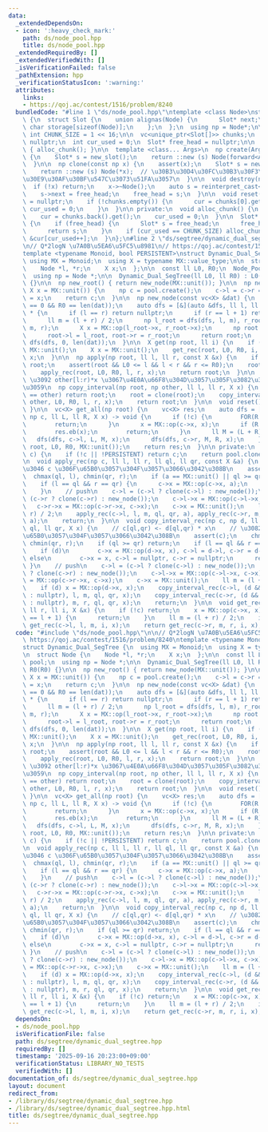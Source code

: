 ```yaml
---
data:
  _extendedDependsOn:
  - icon: ':heavy_check_mark:'
    path: ds/node_pool.hpp
    title: ds/node_pool.hpp
  _extendedRequiredBy: []
  _extendedVerifiedWith: []
  _isVerificationFailed: false
  _pathExtension: hpp
  _verificationStatusIcon: ':warning:'
  attributes:
    links:
    - https://qoj.ac/contest/1516/problem/8240
  bundledCode: "#line 1 \"ds/node_pool.hpp\"\ntemplate <class Node>\nstruct Node_Pool\
    \ {\n  struct Slot {\n    union alignas(Node) {\n      Slot* next;\n      unsigned\
    \ char storage[sizeof(Node)];\n    };\n  };\n  using np = Node*;\n\n  static constexpr\
    \ int CHUNK_SIZE = 1 << 16;\n\n  vc<unique_ptr<Slot[]>> chunks;\n  Slot* cur =\
    \ nullptr;\n  int cur_used = 0;\n  Slot* free_head = nullptr;\n\n  Node_Pool()\
    \ { alloc_chunk(); }\n\n  template <class... Args>\n  np create(Args&&... args)\
    \ {\n    Slot* s = new_slot();\n    return ::new (s) Node(forward<Args>(args)...);\n\
    \  }\n\n  np clone(const np x) {\n    assert(x);\n    Slot* s = new_slot();\n\
    \    return ::new (s) Node(*x);  // \u30B3\u30D4\u30FC\u30B3\u30F3\u30B9\u30C8\
    \u30E9\u30AF\u30BF\u547C\u3073\u51FA\u3057\n  }\n\n  void destroy(np x) {\n  \
    \  if (!x) return;\n    x->~Node();\n    auto s = reinterpret_cast<Slot*>(x);\n\
    \    s->next = free_head;\n    free_head = s;\n  }\n\n  void reset() {\n    free_head\
    \ = nullptr;\n    if (!chunks.empty()) {\n      cur = chunks[0].get();\n     \
    \ cur_used = 0;\n    }\n  }\n\n private:\n  void alloc_chunk() {\n    chunks.emplace_back(make_unique<Slot[]>(CHUNK_SIZE));\n\
    \    cur = chunks.back().get();\n    cur_used = 0;\n  }\n\n  Slot* new_slot()\
    \ {\n    if (free_head) {\n      Slot* s = free_head;\n      free_head = free_head->next;\n\
    \      return s;\n    }\n    if (cur_used == CHUNK_SIZE) alloc_chunk();\n    return\
    \ &cur[cur_used++];\n  }\n};\n#line 2 \"ds/segtree/dynamic_dual_segtree.hpp\"\n\
    \n// Q*2logN \u7A0B\u5EA6\u5FC5\u8981\n// https://qoj.ac/contest/1516/problem/8240\n\
    template <typename Monoid, bool PERSISTENT>\nstruct Dynamic_Dual_SegTree {\n \
    \ using MX = Monoid;\n  using X = typename MX::value_type;\n\n  struct Node {\n\
    \    Node *l, *r;\n    X x;\n  };\n\n  const ll L0, R0;\n  Node_Pool<Node> pool;\n\
    \  using np = Node *;\n\n  Dynamic_Dual_SegTree(ll L0, ll R0) : L0(L0), R0(R0)\
    \ {}\n\n  np new_root() { return new_node(MX::unit()); }\n\n  np new_node(const\
    \ X x = MX::unit()) {\n    np c = pool.create();\n    c->l = c->r = nullptr, c->x\
    \ = x;\n    return c;\n  }\n\n  np new_node(const vc<X> &dat) {\n    assert(L0\
    \ == 0 && R0 == len(dat));\n    auto dfs = [&](auto &dfs, ll l, ll r) -> Node\
    \ * {\n      if (l == r) return nullptr;\n      if (r == l + 1) return new_node(dat[l]);\n\
    \      ll m = (l + r) / 2;\n      np l_root = dfs(dfs, l, m), r_root = dfs(dfs,\
    \ m, r);\n      X x = MX::op(l_root->x, r_root->x);\n      np root = new_node();\n\
    \      root->l = l_root, root->r = r_root;\n      return root;\n    };\n    return\
    \ dfs(dfs, 0, len(dat));\n  }\n\n  X get(np root, ll i) {\n    if (!root) return\
    \ MX::unit();\n    X x = MX::unit();\n    get_rec(root, L0, R0, i, x);\n    return\
    \ x;\n  }\n\n  np apply(np root, ll l, ll r, const X &x) {\n    if (l == r) return\
    \ root;\n    assert(root && L0 <= l && l < r && r <= R0);\n    root = clone(root);\n\
    \    apply_rec(root, L0, R0, l, r, x);\n    return root;\n  }\n\n  // root[l:r)\
    \ \u3092 other[l:r)*x \u3067\u4E0A\u66F8\u304D\u3057\u305F\u3082\u306E\u3092\u8FD4\
    \u3059\n  np copy_interval(np root, np other, ll l, ll r, X x) {\n    if (root\
    \ == other) return root;\n    root = clone(root);\n    copy_interval_rec(root,\
    \ other, L0, R0, l, r, x);\n    return root;\n  }\n\n  void reset() { pool.reset();\
    \ }\n\n  vc<X> get_all(np root) {\n    vc<X> res;\n    auto dfs = [&](auto &dfs,\
    \ np c, ll L, ll R, X x) -> void {\n      if (!c) {\n        FOR(R - L) res.eb(x);\n\
    \        return;\n      }\n      x = MX::op(c->x, x);\n      if (R == L + 1) {\n\
    \        res.eb(x);\n        return;\n      }\n      ll M = (L + R) / 2;\n   \
    \   dfs(dfs, c->l, L, M, x);\n      dfs(dfs, c->r, M, R, x);\n    };\n    dfs(dfs,\
    \ root, L0, R0, MX::unit());\n    return res;\n  }\n\n private:\n  np clone(np\
    \ c) {\n    if (!c || !PERSISTENT) return c;\n    return pool.clone(c);\n  }\n\
    \n  void apply_rec(np c, ll l, ll r, ll ql, ll qr, const X &a) {\n    // \u3082\
    \u3046 c \u306F\u65B0\u3057\u304F\u3057\u3066\u3042\u308B\n    assert(c);\n  \
    \  chmax(ql, l), chmin(qr, r);\n    if (a == MX::unit() || ql >= qr) return;\n\
    \    if (l == ql && r == qr) {\n      c->x = MX::op(c->x, a);\n      return;\n\
    \    }\n    // push\n    c->l = (c->l ? clone(c->l) : new_node());\n    c->r =\
    \ (c->r ? clone(c->r) : new_node());\n    c->l->x = MX::op(c->l->x, c->x);\n \
    \   c->r->x = MX::op(c->r->x, c->x);\n    c->x = MX::unit();\n    ll m = (l +\
    \ r) / 2;\n    apply_rec(c->l, l, m, ql, qr, a), apply_rec(c->r, m, r, ql, qr,\
    \ a);\n    return;\n  }\n\n  void copy_interval_rec(np c, np d, ll l, ll r, ll\
    \ ql, ll qr, X x) {\n    // c[ql,qr) <- d[ql,qr) * x\n    // \u3082\u3046 c \u306F\
    \u65B0\u3057\u304F\u3057\u3066\u3042\u308B\n    assert(c);\n    chmax(ql, l),\
    \ chmin(qr, r);\n    if (ql >= qr) return;\n    if (l == ql && r == qr) {\n  \
    \    if (d)\n        c->x = MX::op(d->x, x), c->l = d->l, c->r = d->r;\n     \
    \ else\n        c->x = x, c->l = nullptr, c->r = nullptr;\n      return;\n   \
    \ }\n    // push\n    c->l = (c->l ? clone(c->l) : new_node());\n    c->r = (c->r\
    \ ? clone(c->r) : new_node());\n    c->l->x = MX::op(c->l->x, c->x);\n    c->r->x\
    \ = MX::op(c->r->x, c->x);\n    c->x = MX::unit();\n    ll m = (l + r) / 2;\n\
    \    if (d) x = MX::op(d->x, x);\n    copy_interval_rec(c->l, (d && d->l ? d->l\
    \ : nullptr), l, m, ql, qr, x);\n    copy_interval_rec(c->r, (d && d->r ? d->r\
    \ : nullptr), m, r, ql, qr, x);\n    return;\n  }\n\n  void get_rec(np c, ll l,\
    \ ll r, ll i, X &x) {\n    if (!c) return;\n    x = MX::op(c->x, x);\n    if (r\
    \ == l + 1) {\n      return;\n    }\n    ll m = (l + r) / 2;\n    if (i < m) return\
    \ get_rec(c->l, l, m, i, x);\n    return get_rec(c->r, m, r, i, x);\n  }\n};\n"
  code: "#include \"ds/node_pool.hpp\"\n\n// Q*2logN \u7A0B\u5EA6\u5FC5\u8981\n//\
    \ https://qoj.ac/contest/1516/problem/8240\ntemplate <typename Monoid, bool PERSISTENT>\n\
    struct Dynamic_Dual_SegTree {\n  using MX = Monoid;\n  using X = typename MX::value_type;\n\
    \n  struct Node {\n    Node *l, *r;\n    X x;\n  };\n\n  const ll L0, R0;\n  Node_Pool<Node>\
    \ pool;\n  using np = Node *;\n\n  Dynamic_Dual_SegTree(ll L0, ll R0) : L0(L0),\
    \ R0(R0) {}\n\n  np new_root() { return new_node(MX::unit()); }\n\n  np new_node(const\
    \ X x = MX::unit()) {\n    np c = pool.create();\n    c->l = c->r = nullptr, c->x\
    \ = x;\n    return c;\n  }\n\n  np new_node(const vc<X> &dat) {\n    assert(L0\
    \ == 0 && R0 == len(dat));\n    auto dfs = [&](auto &dfs, ll l, ll r) -> Node\
    \ * {\n      if (l == r) return nullptr;\n      if (r == l + 1) return new_node(dat[l]);\n\
    \      ll m = (l + r) / 2;\n      np l_root = dfs(dfs, l, m), r_root = dfs(dfs,\
    \ m, r);\n      X x = MX::op(l_root->x, r_root->x);\n      np root = new_node();\n\
    \      root->l = l_root, root->r = r_root;\n      return root;\n    };\n    return\
    \ dfs(dfs, 0, len(dat));\n  }\n\n  X get(np root, ll i) {\n    if (!root) return\
    \ MX::unit();\n    X x = MX::unit();\n    get_rec(root, L0, R0, i, x);\n    return\
    \ x;\n  }\n\n  np apply(np root, ll l, ll r, const X &x) {\n    if (l == r) return\
    \ root;\n    assert(root && L0 <= l && l < r && r <= R0);\n    root = clone(root);\n\
    \    apply_rec(root, L0, R0, l, r, x);\n    return root;\n  }\n\n  // root[l:r)\
    \ \u3092 other[l:r)*x \u3067\u4E0A\u66F8\u304D\u3057\u305F\u3082\u306E\u3092\u8FD4\
    \u3059\n  np copy_interval(np root, np other, ll l, ll r, X x) {\n    if (root\
    \ == other) return root;\n    root = clone(root);\n    copy_interval_rec(root,\
    \ other, L0, R0, l, r, x);\n    return root;\n  }\n\n  void reset() { pool.reset();\
    \ }\n\n  vc<X> get_all(np root) {\n    vc<X> res;\n    auto dfs = [&](auto &dfs,\
    \ np c, ll L, ll R, X x) -> void {\n      if (!c) {\n        FOR(R - L) res.eb(x);\n\
    \        return;\n      }\n      x = MX::op(c->x, x);\n      if (R == L + 1) {\n\
    \        res.eb(x);\n        return;\n      }\n      ll M = (L + R) / 2;\n   \
    \   dfs(dfs, c->l, L, M, x);\n      dfs(dfs, c->r, M, R, x);\n    };\n    dfs(dfs,\
    \ root, L0, R0, MX::unit());\n    return res;\n  }\n\n private:\n  np clone(np\
    \ c) {\n    if (!c || !PERSISTENT) return c;\n    return pool.clone(c);\n  }\n\
    \n  void apply_rec(np c, ll l, ll r, ll ql, ll qr, const X &a) {\n    // \u3082\
    \u3046 c \u306F\u65B0\u3057\u304F\u3057\u3066\u3042\u308B\n    assert(c);\n  \
    \  chmax(ql, l), chmin(qr, r);\n    if (a == MX::unit() || ql >= qr) return;\n\
    \    if (l == ql && r == qr) {\n      c->x = MX::op(c->x, a);\n      return;\n\
    \    }\n    // push\n    c->l = (c->l ? clone(c->l) : new_node());\n    c->r =\
    \ (c->r ? clone(c->r) : new_node());\n    c->l->x = MX::op(c->l->x, c->x);\n \
    \   c->r->x = MX::op(c->r->x, c->x);\n    c->x = MX::unit();\n    ll m = (l +\
    \ r) / 2;\n    apply_rec(c->l, l, m, ql, qr, a), apply_rec(c->r, m, r, ql, qr,\
    \ a);\n    return;\n  }\n\n  void copy_interval_rec(np c, np d, ll l, ll r, ll\
    \ ql, ll qr, X x) {\n    // c[ql,qr) <- d[ql,qr) * x\n    // \u3082\u3046 c \u306F\
    \u65B0\u3057\u304F\u3057\u3066\u3042\u308B\n    assert(c);\n    chmax(ql, l),\
    \ chmin(qr, r);\n    if (ql >= qr) return;\n    if (l == ql && r == qr) {\n  \
    \    if (d)\n        c->x = MX::op(d->x, x), c->l = d->l, c->r = d->r;\n     \
    \ else\n        c->x = x, c->l = nullptr, c->r = nullptr;\n      return;\n   \
    \ }\n    // push\n    c->l = (c->l ? clone(c->l) : new_node());\n    c->r = (c->r\
    \ ? clone(c->r) : new_node());\n    c->l->x = MX::op(c->l->x, c->x);\n    c->r->x\
    \ = MX::op(c->r->x, c->x);\n    c->x = MX::unit();\n    ll m = (l + r) / 2;\n\
    \    if (d) x = MX::op(d->x, x);\n    copy_interval_rec(c->l, (d && d->l ? d->l\
    \ : nullptr), l, m, ql, qr, x);\n    copy_interval_rec(c->r, (d && d->r ? d->r\
    \ : nullptr), m, r, ql, qr, x);\n    return;\n  }\n\n  void get_rec(np c, ll l,\
    \ ll r, ll i, X &x) {\n    if (!c) return;\n    x = MX::op(c->x, x);\n    if (r\
    \ == l + 1) {\n      return;\n    }\n    ll m = (l + r) / 2;\n    if (i < m) return\
    \ get_rec(c->l, l, m, i, x);\n    return get_rec(c->r, m, r, i, x);\n  }\n};\n"
  dependsOn:
  - ds/node_pool.hpp
  isVerificationFile: false
  path: ds/segtree/dynamic_dual_segtree.hpp
  requiredBy: []
  timestamp: '2025-09-16 20:23:00+09:00'
  verificationStatus: LIBRARY_NO_TESTS
  verifiedWith: []
documentation_of: ds/segtree/dynamic_dual_segtree.hpp
layout: document
redirect_from:
- /library/ds/segtree/dynamic_dual_segtree.hpp
- /library/ds/segtree/dynamic_dual_segtree.hpp.html
title: ds/segtree/dynamic_dual_segtree.hpp
---
```

